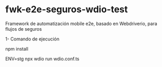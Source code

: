 # fwk-e2e-seguros-wdio-test
Framework de automatización mobile e2e, basado en Webdriverio, para flujos de seguros 

1- Comando de ejecución

npm install

ENV=stg npx wdio run wdio.conf.ts
